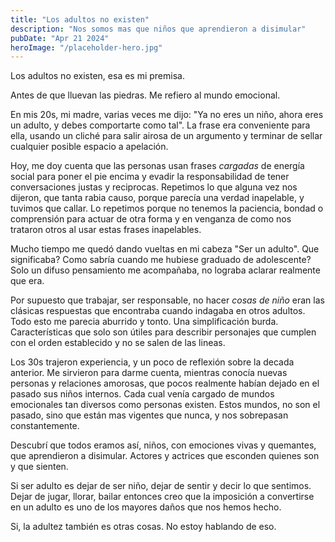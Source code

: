 ```yaml
---
title: "Los adultos no existen"
description: "Nos somos mas que niños que aprendieron a disimular"
pubDate: "Apr 21 2024"
heroImage: "/placeholder-hero.jpg"
---
```


Los adultos no existen, esa es mi premisa.

Antes de que lluevan las piedras. Me refiero al mundo emocional.

En mis 20s, mi madre, varias veces me dijo: "Ya no eres un niño, ahora eres un adulto, y debes comportarte como tal". La frase era conveniente para ella, usando un cliché para salir airosa de un argumento y terminar de sellar cualquier posible espacio a apelación.

Hoy, me doy cuenta que las personas usan frases _cargadas_ de energía social para poner el pie encima y evadir la responsabilidad de tener conversaciones justas y reciprocas. Repetimos lo que alguna vez nos dijeron, que tanta rabia causo, porque parecía una verdad inapelable, y tuvimos que callar. Lo repetimos porque no tenemos la paciencia, bondad o comprensión para actuar de otra forma y en venganza de como nos trataron otros al usar estas frases inapelables.

Mucho tiempo me quedó dando vueltas en mi cabeza "Ser un adulto". Que significaba? Como sabría cuando me hubiese graduado de adolescente? Solo un difuso pensamiento me acompañaba, no lograba aclarar realmente que era.

Por supuesto que trabajar, ser responsable, no hacer _cosas de niño_ eran las clásicas respuestas que encontraba cuando indagaba en otros adultos. Todo esto me parecia aburrido y tonto. Una simplificación burda. Características que solo son útiles para describir personajes que cumplen con el orden establecido y no se salen de las lineas.

Los 30s trajeron experiencia, y un poco de reflexión sobre la decada anterior. Me sirvieron para darme cuenta, mientras conocía nuevas personas y relaciones amorosas, que pocos realmente habían dejado en el pasado sus niños internos. Cada cual venía cargado de mundos emocionales tan diversos como personas existen. Estos mundos, no son el pasado, sino que están mas vigentes que nunca, y nos sobrepasan constantemente.

Descubrí que todos eramos así, niños, con emociones vivas y quemantes, que aprendieron a disimular. Actores y actrices que esconden quienes son y que sienten.

Si ser adulto es dejar de ser niño, dejar de sentir y decir lo que sentimos. Dejar de jugar, llorar, bailar entonces creo que la imposición a convertirse en un adulto es uno de los mayores daños que nos hemos hecho.

Si, la adultez también es otras cosas. No estoy hablando de eso.
